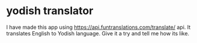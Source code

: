 # yodish translator

I have made this app using https://api.funtranslations.com/translate/ api. It translates English to Yodish language. Give it a try and tell me how its like.
